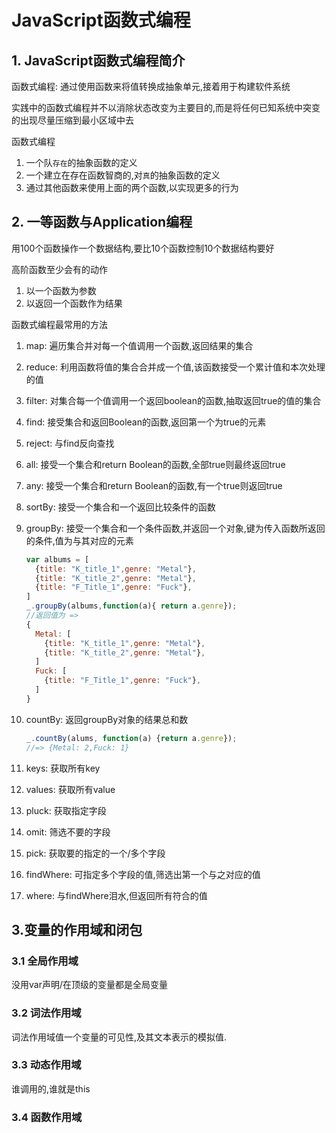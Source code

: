 # JavaScript函数式编程

## 1. JavaScript函数式编程简介

函数式编程: 通过使用函数来将值转换成抽象单元,接着用于构建软件系统

实践中的函数式编程并不以消除状态改变为主要目的,而是将任何已知系统中突变的出现尽量压缩到最小区域中去

函数式编程

1. 一个队`存在`的抽象函数的定义
2. 一个建立在存在函数智商的,对`真`的抽象函数的定义
3. 通过其他函数来使用上面的两个函数,以实现更多的行为  

## 2. 一等函数与Application编程

用100个函数操作一个数据结构,要比10个函数控制10个数据结构要好

高阶函数至少会有的动作

1. 以一个函数为参数
2. 以返回一个函数作为结果 

函数式编程最常用的方法

1. map: 遍历集合并对每一个值调用一个函数,返回结果的集合
2. reduce: 利用函数将值的集合合并成一个值,该函数接受一个累计值和本次处理的值
3. filter: 对集合每一个值调用一个返回boolean的函数,抽取返回true的值的集合
4. find: 接受集合和返回Boolean的函数,返回第一个为true的元素   
5. reject: 与find反向查找
6. all: 接受一个集合和return Boolean的函数,全部true则最终返回true
7. any: 接受一个集合和return Boolean的函数,有一个true则返回true
8. sortBy: 接受一个集合和一个返回比较条件的函数
9. groupBy: 接受一个集合和一个条件函数,并返回一个对象,键为传入函数所返回的条件,值为与其对应的元素

      ```javascript
      var albums = [
        {title: "K_title_1",genre: "Metal"},
        {title: "K_title_2",genre: "Metal"},
        {title: "F_Title_1",genre: "Fuck"},
      ]
      _.groupBy(albums,function(a){ return a.genre});
      //返回值为 =>
      {
        Metal: [
          {title: "K_title_1",genre: "Metal"},
          {title: "K_title_2",genre: "Metal"},
        ]
        Fuck: [
          {title: "F_Title_1",genre: "Fuck"},
        ]
      }
      
      ```
10. countBy:  返回groupBy对象的结果总和数

      ```javascript
      _.countBy(alums, function(a) {return a.genre});
      //=> {Metal: 2,Fuck: 1}
      ```
11. keys: 获取所有key
12. values: 获取所有value
13. pluck: 获取指定字段
14. omit: 筛选不要的字段
15. pick: 获取要的指定的一个/多个字段
16. findWhere: 可指定多个字段的值,筛选出第一个与之对应的值
17. where: 与findWhere泪水,但返回所有符合的值

## 3.变量的作用域和闭包

### 3.1 全局作用域

没用var声明/在顶级的变量都是全局变量

 ### 3.2 词法作用域
 
 词法作用域值一个变量的可见性,及其文本表示的模拟值.
 
 ### 3.3 动态作用域
 
 谁调用的,谁就是this
 
 ### 3.4 函数作用域
 
 
 